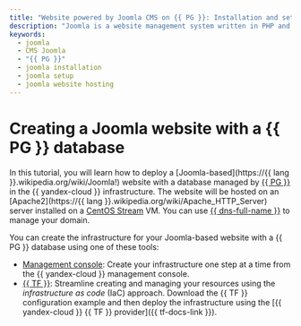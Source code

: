 ```yaml
---
title: "Website powered by Joomla CMS on {{ PG }}: Installation and setup"
description: "Joomla is a website management system written in PHP and JavaScript. This tutorial will teach you to deploy websites powered by Joomla CMS on a {{ PG }} database."
keywords:
  - joomla
  - CMS Joomla
  - "{{ PG }}"
  - joomla installation
  - joomla setup
  - joomla website hosting
---
```


# Creating a Joomla website with a {{ PG }} database


In this tutorial, you will learn how to deploy a [Joomla-based](https://{{ lang }}.wikipedia.org/wiki/Joomla!) website with a database managed by [{{ PG }}](../../managed-postgresql/) in the {{ yandex-cloud }} infrastructure. The website will be hosted on an [Apache2](https://{{ lang }}.wikipedia.org/wiki/Apache_HTTP_Server) server installed on a [CentOS Stream](/marketplace/products/yc/centos-stream-8) VM. You can use [{{ dns-full-name }}](../../dns/) to manage your domain.

You can create the infrastructure for your Joomla-based website with a {{ PG }} database using one of these tools:

* [Management console](../../tutorials/web/joomla-postgresql/console.md): Create your infrastructure one step at a time from the {{ yandex-cloud }} management console.
* [{{ TF }}](../../tutorials/web/joomla-postgresql/terraform.md): Streamline creating and managing your resources using the _infrastructure as code_ (IaC) approach. Download the {{ TF }} configuration example and then deploy the infrastructure using the [{{ yandex-cloud }} {{ TF }} provider]({{ tf-docs-link }}).
